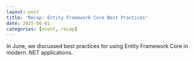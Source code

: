 ```yaml
---
layout: post
title: "Recap: Entity Framework Core Best Practices"
date: 2025-06-01
categories: [event, recap]
---
```


In June, we discussed best practices for using Entity Framework Core in modern .NET applications.
